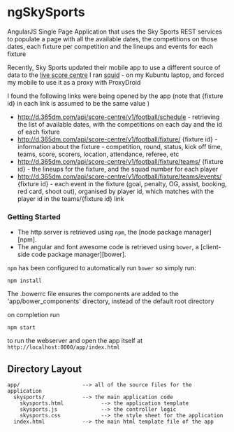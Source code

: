 ngSkySports
===========

AngularJS Single Page Application that uses the Sky Sports REST services to populate a page with all the available dates, the competitions on those dates, each fixture per competition and the lineups and events for each fixture

Recently, Sky Sports updated their mobile app to use a different source of data to the [live score centre](http://live.skysports.com/ScoreCentre/football.html)
I ran [squid](http://www.squid-cache.org/ "the Linux proxy server") - on my Kubuntu laptop, and forced my mobile to use it as a proxy with ProxyDroid 

I found the following links were being opened by the app (note that {fixture id} in each link is assumed to be the same value )

* http://d.365dm.com/api/score-centre/v1/football/schedule - retrieving the list of available dates, with the competitions on each day and the id of each fixture
* http://d.365dm.com/api/score-centre/v1/football/fixture/ {fixture id} - information about the fixture - competition, round, status, kick off time, teams, score, scorers, location, attendance, referee, etc
* http://d.365dm.com/api/score-centre/v1/football/fixture/teams/ {fixture id} - the lineups for the fixture, and the squad number for each player
* http://d.365dm.com/api/score-centre/v1/football/fixture/teams/events/ {fixture id} - each event in the fixture (goal, penalty, OG, assist, booking, red card, shoot out), organised by player id, which matches with the player id in the teams/{fixture id} link

### Getting Started

* The http server is retrieved using `npm`, the [node package manager][npm].
* The angular and font awesome code is retrieved using `bower`, a [client-side code package manager][bower].

`npm` has been configured to automatically run `bower` so simply run:

```
npm install
```

The .bowerrc file ensures the components are added to the 'app/bower_components' directory, instead of the default root directory

on completion run
```
npm start
```
to run the webserver and open the app itself at `http://localhost:8000/app/index.html` 

## Directory Layout

```
app/                    --> all of the source files for the application
  skysports/            --> the main application code
    skysports.html            --> the application template
    skysports.js              --> the controller logic
    skysports.css             --> the style sheet for the application
  index.html            --> the main html template file of the app
